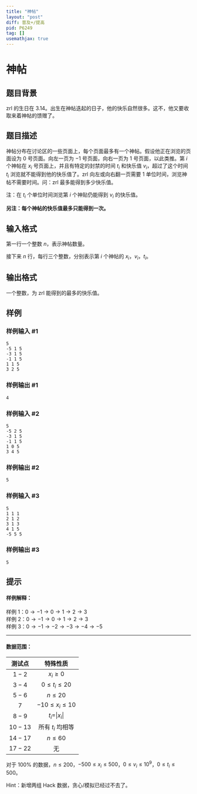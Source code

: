 ```yaml
---
title: "神帖"
layout: "post"
diff: 普及+/提高
pid: P6249
tag: []
usemathjax: true
---
```


# 神帖
## 题目背景

zrl 的生日在 3.14。出生在神帖迭起的日子，他的快乐自然很多。这不，他又要收取来着神帖的馈赠了。
## 题目描述

神帖分布在讨论区的一些页面上，每个页面最多有一个神帖。假设他正在浏览的页面设为 $0$ 号页面。向左一页为 $-1$ 号页面，向右一页为 $1$ 号页面，以此类推。第 $i$ 个神帖在 $x_i$ 号页面上，并且有特定的封禁的时间 $t_i$ 和快乐值 $v_i$，超过了这个时间 $t_i$ 浏览就不能得到他的快乐值了。zrl 向左或向右翻一页需要 $1$ 单位时间，浏览神帖不需要时间。问：zrl 最多能得到多少快乐值。

注：在 $t_i$ 个单位时间浏览第 $i$ 个神贴仍能得到 $v_i$ 的快乐值。

**另注：每个神帖的快乐值最多只能得到一次。**
## 输入格式

第一行一个整数 $n$，表示神帖数量。

接下来 $n$ 行，每行三个整数，分别表示第 $i$ 个神帖的 $x_i$，$v_i$，$t_i$。
## 输出格式

一个整数，为 zrl 能得到的最多的快乐值。
## 样例

### 样例输入 #1
```
5
-5 1 5
-3 1 5
-1 1 5
1 1 5
3 2 5

```
### 样例输出 #1
```
4
```
### 样例输入 #2
```
5
-5 2 5
-3 1 5
-1 1 5
1 0 5
3 4 5

```
### 样例输出 #2
```
5
```
### 样例输入 #3
```
5
1 1 1
2 1 2
3 1 3
4 1 5
-5 5 5

```
### 样例输出 #3
```
5
```
## 提示

#### 样例解释：

样例 1：$0 \rightarrow -1 \rightarrow 0 \rightarrow 1 \rightarrow 2 \rightarrow 3$  
样例 2：$0 \rightarrow -1 \rightarrow 0 \rightarrow 1 \rightarrow 2 \rightarrow 3$  
样例 3：$0 \rightarrow -1 \rightarrow -2 \rightarrow -3 \rightarrow -4 \rightarrow -5$ 

---

#### 数据范围：

| 测试点 | 特殊性质 |
| :-----------: | :-----------: |
| $1-2$ | $x_i \ge 0$ |
| $3-4$ | $0 \le t_i \le 20$ |
| $5-6$ | $n \le 20$ |
| $7$ | $-10 \le x_i \le 10$ |
| $8-9$ | $t_i=$\|$x_i$\| |
| $10-13$ | 所有 $t_i$ 均相等 |
| $14-17$ | $n \le 60$ |
| $17-22$ | 无 |

对于 $100\%$ 的数据，$n \le 200$，$-500 \le x_i \le 500$，$0 \le v_i \le 10^9$，$0\le t_i \le 500$。

Hint：新增两组 Hack 数据，贪心/模拟已经过不去了。
